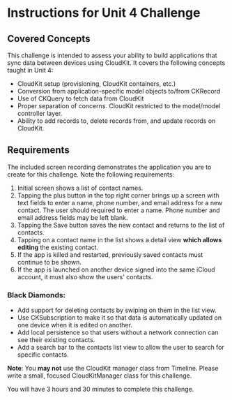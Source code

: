 # Instructions for Unit 4 Challenge

## Covered Concepts

This challenge is intended to assess your ability to build applications that sync data between devices using CloudKit. It covers the following concepts taught in Unit 4:

- CloudKit setup (provisioning, CloudKit containers, etc.)
- Conversion from application-specific model objects to/from CKRecord
- Use of CKQuery to fetch data from CloudKit
- Proper separation of concerns. CloudKit restricted to the model/model controller layer.
- Ability to add records to, delete records from, and update records on CloudKit.

## Requirements

The included screen recording demonstrates the application you are to create for this challenge. Note the following requirements:

1. Initial screen shows a list of contact names.
2. Tapping the plus button in the top right corner brings up a screen with text fields to enter a name, phone number, and email address for a new contact. The user should required to enter a name. Phone number and email address fields may be left blank.
3. Tapping the Save button saves the new contact and returns to the list of contacts.
4. Tapping on a contact name in the list shows a detail view **which allows editing** the existing contact.
5. If the app is killed and restarted, previously saved contacts must continue to be shown.
6. If the app is launched on another device signed into the same iCloud account, it must also show the users' contacts.

### Black Diamonds:
- Add support for deleting contacts by swiping on them in the list view.
- Use CKSubscription to make it so that data is automatically updated on one device when it is edited on another.
- Add local persistence so that users without a network connection can see their existing contacts.
- Add a search bar to the contacts list view to allow the user to search for specific contacts.

**Note**: You **may not** use the CloudKit manager class from Timeline. Please write a small, focused CloudKitManager class for this challenge.

You will have 3 hours and 30 minutes to complete this challenge.
